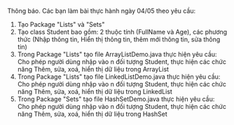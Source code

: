 Thông báo. Các bạn làm bài thực hành ngày 04/05 theo yêu cầu:
1. Tạo Package "Lists" và "Sets"
2. Tạo class Student bao gồm: 2 thuộc tính (FullName và Age), các phương thức (Nhập thông tin, Hiển thị thông tin, thêm mới thông tin, sửa thông tin)
3. Trong Package "Lists" tạo file ArrayListDemo.java thực hiện yêu cầu: Cho phép người dùng nhập vào n đối tượng Student, thực hiện các chức năng Thêm, sửa, xoá, hiển thị dữ liệu trong ArrayList
4. Trong Package "Lists" tạo file LinkedListDemo.java thực hiện yêu cầu: Cho phép người dùng nhập vào n đối tượng Student, thực hiện các chức năng Thêm, sửa, xoá, hiển thị dữ liệu trong LinkedList
5. Trong Package "Sets" tạo file HashSetDemo.java thực hiện yêu cầu: Cho phép người dùng nhập vào n đối tượng Student, thực hiện các chức năng Thêm, sửa, xoá, hiển thị dữ liệu trong HashSet
